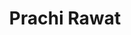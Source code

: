 ---
layout: student_page
title: Prachi Rawat
position_at_CNI: 
description: 
description2: Prachi Rawat is a M.Tech  student in the Department of Electrical Communication Engineering, Indian Institute of Science Bangalore, since Aug. 2023. She received his B.tech Degree in Electronics and Communication Engineering from Guru Gobind singh Indraprastha university(USIT). Her  broad areas of interest lies in Edge computing, wireless communication , Machine learning . Currently, She is working under Parimal Parag on Task scheduling Algorithm for  Edge computing.
department: ECE
img: assets/img/people/mtech/prachiRawat.png
importance: 1
category: M.Tech. Fellows/Scholars
redirect: 
research_interests: 
email: prachirawat@iisc.ac.in
years: [2024]
linkedin: https://www.linkedin.com/in/prachi-rawat-61a189191
advisor: Prof. Parimal Parag # only applicable for students or fellows

---